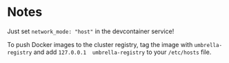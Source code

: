 # Notes

Just set `network_mode: "host"` in the devcontainer service!

To push Docker images to the cluster registry, tag the image with `umbrella-registry` and add `127.0.0.1  umbrella-registry` to your `/etc/hosts` file.